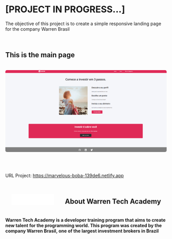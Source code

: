 <h1>[PROJECT IN PROGRESS...]</h1>

<p>The objective of this project is to create a simple responsive landing page for the company Warren Brasil</p>

<br>

<h2>This is the main page</h2>

<br>

<img style='border-radius: 5px' src='./assets/images/imagesFromReadme/warren-principal-page.png'/>


<br><br>

URL Project: <a> https://marvelous-boba-139de6.netlify.app </a>

<br>

<div style='display: flex;
 flex-direction: row;
 justify-content: space-around;
  align-items: center'>

<img src='./assets/images/logo.png' style='height: 35px'/>
<h2>About Warren Tech Academy</h2>

</div>

<h4>
Warren Tech Academy is a developer training program that aims to create new talent for the programming world. This program was created by the company Warren Brasil, one of the largest investment brokers in Brazil
</h4>